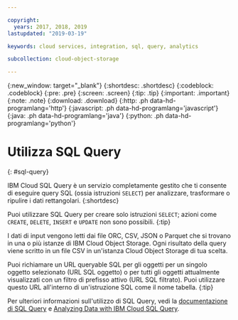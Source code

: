 ```yaml
---

copyright:
  years: 2017, 2018, 2019
lastupdated: "2019-03-19"

keywords: cloud services, integration, sql, query, analytics

subcollection: cloud-object-storage

---
```

{:new_window: target="_blank"}
{:shortdesc: .shortdesc}
{:codeblock: .codeblock}
{:pre: .pre}
{:screen: .screen}
{:tip: .tip}
{:important: .important}
{:note: .note}
{:download: .download} 
{:http: .ph data-hd-programlang='http'} 
{:javascript: .ph data-hd-programlang='javascript'} 
{:java: .ph data-hd-programlang='java'} 
{:python: .ph data-hd-programlang='python'}

# Utilizza SQL Query
{: #sql-query}

IBM Cloud SQL Query è un servizio completamente gestito che ti consente di eseguire query SQL (ossia istruzioni `SELECT`) per analizzare, trasformare o ripulire i dati rettangolari.
{:shortdesc}

Puoi utilizzare SQL Query per creare solo istruzioni `SELECT`; azioni come `CREATE`, `DELETE`, `INSERT` e `UPDATE` non sono possibili.
{:tip}

I dati di input vengono letti dai file ORC, CSV, JSON o Parquet che si trovano in una o più istanze di IBM Cloud Object Storage. Ogni risultato della query viene scritto in un file CSV in un'istanza Cloud Object Storage di tua scelta. 

Puoi richiamare un URL queryable SQL per gli oggetti per un singolo oggetto selezionato (URL SQL oggetto) o per tutti gli oggetti attualmente visualizzati con un filtro di prefisso attivo (URL SQL filtrato). Puoi utilizzare questo URL all'interno di un'istruzione SQL come il nome tabella.
{:tip}

Per ulteriori informazioni sull'utilizzo di SQL Query, vedi la [documentazione di SQL Query](/docs/services/sql-query?topic=sql-query-overview) e [Analyzing Data with IBM Cloud SQL Query](https://medium.com/codait/analyzing-data-with-ibm-cloud-sql-query-bc53566a59f5?linkId=49971053).
